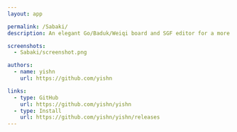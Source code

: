 ```yaml
---
layout: app

permalink: /Sabaki/
description: An elegant Go/Baduk/Weiqi board and SGF editor for a more civilized age.

screenshots:
  - Sabaki/screenshot.png

authors:
  - name: yishn
    url: https://github.com/yishn

links:
  - type: GitHub
    url: https://github.com/yishn/yishn
  - type: Install
    url: https://github.com/yishn/yishn/releases
---
```

